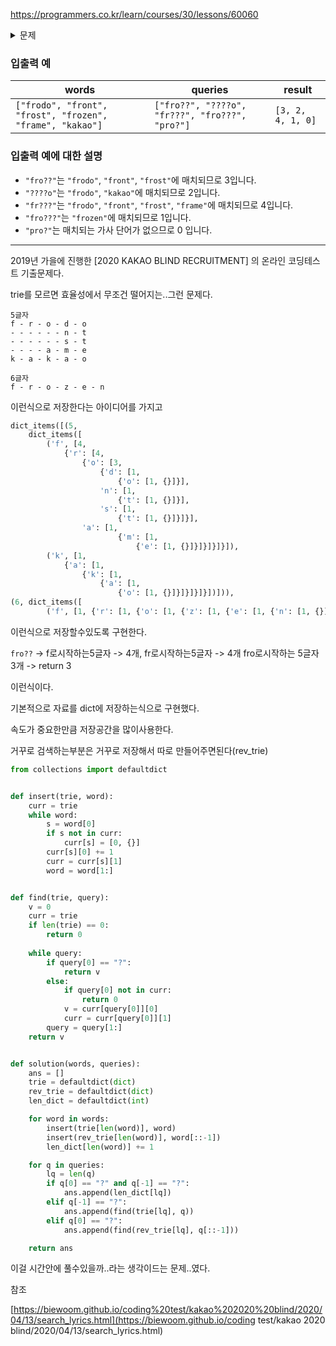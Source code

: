https://programmers.co.kr/learn/courses/30/lessons/60060



<details>
<summary markdown='span'>문제</summary>
<pre>
[본 문제는 정확성과 효율성 테스트 각각 점수가 있는 문제입니다.]
<br/>
친구들로부터 천재 프로그래머로 불리는 프로도는 음악을 하는 친구로부터 자신이 좋아하는 노래 가사에 사용된 단어들 중에 특정 키워드가 몇 개 포함되어 있는지 궁금하니 프로그램으로 개발해 달라는 제안을 받았습니다.
그 제안 사항 중, 키워드는 와일드카드 문자중 하나인 '?'가 포함된 패턴 형태의 문자열을 뜻합니다. 와일드카드 문자인 '?'는 글자 하나를 의미하며, 어떤 문자에도 매치된다고 가정합니다. 예를 들어 "fro??"는 "frodo", "front", "frost" 등에 매치되지만 "frame", "frozen"에는 매치되지 않습니다.
<br/>
가사에 사용된 모든 단어들이 담긴 배열 words와 찾고자 하는 키워드가 담긴 배열 queries가 주어질 때, 각 키워드 별로 매치된 단어가 몇 개인지 순서대로 배열에 담아 반환하도록 solution 함수를 완성해 주세요.
<br/>
가사 단어 제한사항
words의 길이(가사 단어의 개수)는 2 이상 100,000 이하입니다.
각 가사 단어의 길이는 1 이상 10,000 이하로 빈 문자열인 경우는 없습니다.
전체 가사 단어 길이의 합은 2 이상 1,000,000 이하입니다.
가사에 동일 단어가 여러 번 나올 경우 중복을 제거하고 words에는 하나로만 제공됩니다.
각 가사 단어는 오직 알파벳 소문자로만 구성되어 있으며, 특수문자나 숫자는 포함하지 않는 것으로 가정합니다.
검색 키워드 제한사항
queries의 길이(검색 키워드 개수)는 2 이상 100,000 이하입니다.
각 검색 키워드의 길이는 1 이상 10,000 이하로 빈 문자열인 경우는 없습니다.
전체 검색 키워드 길이의 합은 2 이상 1,000,000 이하입니다.
검색 키워드는 중복될 수도 있습니다.
각 검색 키워드는 오직 알파벳 소문자와 와일드카드 문자인 '?' 로만 구성되어 있으며, 특수문자나 숫자는 포함하지 않는 것으로 가정합니다.
검색 키워드는 와일드카드 문자인 '?'가 하나 이상 포함돼 있으며, '?'는 각 검색 키워드의 접두사 아니면 접미사 중 하나로만 주어집니다.
예를 들어 "??odo", "fro??", "?????"는 가능한 키워드입니다.
반면에 "frodo"('?'가 없음), "fr?do"('?'가 중간에 있음), "?ro??"('?'가 양쪽에 있음)는 불가능한 키워드입니다.
</pre>
</details>

### 입출력 예

| words                                                     | queries                                         | result            |
| --------------------------------------------------------- | ----------------------------------------------- | ----------------- |
| `["frodo", "front", "frost", "frozen", "frame", "kakao"]` | `["fro??", "????o", "fr???", "fro???", "pro?"]` | `[3, 2, 4, 1, 0]` |



### 입출력 예에 대한 설명

- `"fro??"`는 `"frodo"`, `"front"`, `"frost"`에 매치되므로 3입니다.
- `"????o"`는 `"frodo"`, `"kakao"`에 매치되므로 2입니다.
- `"fr???"`는 `"frodo"`, `"front"`, `"frost"`, `"frame"`에 매치되므로 4입니다.
- `"fro???"`는 `"frozen"`에 매치되므로 1입니다.
- `"pro?"`는 매치되는 가사 단어가 없으므로 0 입니다.



-----

2019년 가을에 진행한 [2020 KAKAO BLIND RECRUITMENT] 의 온라인 코딩테스트 기출문제다.

trie를 모르면 효율성에서 무조건 떨어지는..그런 문제다.

```
5글자
f - r - o - d - o  
- - - - - - n - t  
- - - - - - s - t 
- - - - a - m - e 
k - a - k - a - o 

6글자
f - r - o - z - e - n
```

이런식으로 저장한다는 아이디어를 가지고

```python
dict_items([(5, 
	dict_items([
		('f', [4, 
			{'r': [4, 
				{'o': [3, 
					{'d': [1, 
						{'o': [1, {}]}], 
					'n': [1, 
						{'t': [1, {}]}], 
					's': [1, 
						{'t': [1, {}]}]}], 
				'a': [1, 
						{'m': [1, 
							{'e': [1, {}]}]}]}]}]), 
		('k', [1, 
			{'a': [1, 
				{'k': [1, 
					{'a': [1, 
						{'o': [1, {}]}]}]}]}])])), 
(6, dict_items([
		('f', [1, {'r': [1, {'o': [1, {'z': [1, {'e': [1, {'n': [1, {}]}]}]}]}]}])]))])
```

이런식으로 저장할수있도록 구현한다.



`fro??` -> f로시작하는5글자 -> 4개, fr로시작하는5글자 -> 4개 fro로시작하는 5글자 3개 -> return 3

이런식이다.



기본적으로 자료를 dict에 저장하는식으로 구현했다.

속도가 중요한만큼 저장공간을 많이사용한다.

거꾸로 검색하는부분은 거꾸로 저장해서 따로 만들어주면된다(rev_trie)



```python
from collections import defaultdict


def insert(trie, word):
    curr = trie
    while word:
        s = word[0]
        if s not in curr:
            curr[s] = [0, {}]
        curr[s][0] += 1
        curr = curr[s][1]
        word = word[1:]


def find(trie, query):
    v = 0
    curr = trie
    if len(trie) == 0:
    	return 0
    
    while query:
        if query[0] == "?":
            return v
        else:
            if query[0] not in curr:
                return 0
            v = curr[query[0]][0]
            curr = curr[query[0]][1]
        query = query[1:]
    return v


def solution(words, queries):
    ans = []
    trie = defaultdict(dict)
    rev_trie = defaultdict(dict)
    len_dict = defaultdict(int)

    for word in words:
        insert(trie[len(word)], word)
        insert(rev_trie[len(word)], word[::-1])
        len_dict[len(word)] += 1

    for q in queries:
        lq = len(q)
        if q[0] == "?" and q[-1] == "?":
            ans.append(len_dict[lq])
        elif q[-1] == "?":
            ans.append(find(trie[lq], q))
        elif q[0] == "?":
            ans.append(find(rev_trie[lq], q[::-1]))

    return ans

```



이걸 시간안에 풀수있을까..라는 생각이드는 문제..였다.





참조

[https://biewoom.github.io/coding%20test/kakao%202020%20blind/2020/04/13/search_lyrics.html](https://biewoom.github.io/coding test/kakao 2020 blind/2020/04/13/search_lyrics.html)